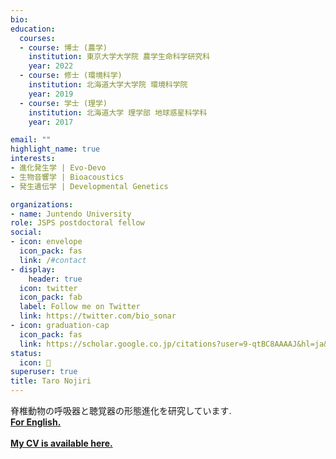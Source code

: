 ```yaml
---
bio: 
education:
  courses:
  - course: 博士 (農学)  
    institution: 東京大学大学院 農学生命科学研究科 
    year: 2022
  - course: 修士 (環境科学)
    institution: 北海道大学大学院 環境科学院 
    year: 2019 
  - course: 学士 (理学)
    institution: 北海道大学 理学部 地球惑星科学科 
    year: 2017

email: ""
highlight_name: true
interests:
- 進化発生学 | Evo-Devo
- 生物音響学 | Bioacoustics
- 発生遺伝学 | Developmental Genetics

organizations:
- name: Juntendo University
role: JSPS postdoctoral fellow
social:
- icon: envelope
  icon_pack: fas
  link: /#contact
- display:
    header: true
  icon: twitter
  icon_pack: fab
  label: Follow me on Twitter
  link: https://twitter.com/bio_sonar
- icon: graduation-cap
  icon_pack: fas
  link: https://scholar.google.co.jp/citations?user=9-qtBC8AAAAJ&hl=ja&oi=ao
status:
  icon: 🦇
superuser: true
title: Taro Nojiri
---
```


脊椎動物の呼吸器と聴覚器の形態進化を研究しています.<br>
<a href="https://taro-nojiri12.webnode.page/"><b>For English.</b></a><br><br>
<a href="https://www.dropbox.com/scl/fi/h6823bx1lq0edporlyadw/Taro-Nojiri_CV.pdf?rlkey=zwtxoqlh3j35i76oli1edjy2g&st=i8nzc8tj&dl=0"><b>My CV is available here.</b></a>

